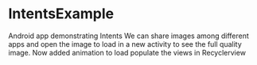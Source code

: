 # IntentsExample
Android app demonstrating Intents
We can share images among different apps and open the image to load in a new activity to see the full quality image.
Now added animation to load populate the views in Recyclerview
